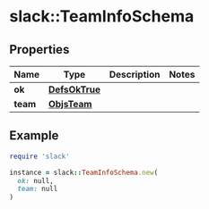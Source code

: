 # slack::TeamInfoSchema

## Properties

| Name | Type | Description | Notes |
| ---- | ---- | ----------- | ----- |
| **ok** | [**DefsOkTrue**](DefsOkTrue.md) |  |  |
| **team** | [**ObjsTeam**](ObjsTeam.md) |  |  |

## Example

```ruby
require 'slack'

instance = slack::TeamInfoSchema.new(
  ok: null,
  team: null
)
```

